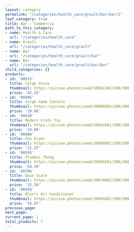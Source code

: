 ```yaml
---
layout: category
permalink: "/categories/health_care/grault/bar/bar/1"
leaf_category: true
title: Bar - Commercia
path_to_this_category:
- name: Health & Care
  url: "/categories/health_care"
- name: Grault
  url: "/categories/health_care/grault"
- name: Bar
  url: "/categories/health_care/grault/bar"
- name: Bar
  url: "/categories/health_care/grault/bar/bar"
child_categories: []
products:
- id: '00613'
  title: Corge Stove
  thumbnail: https://picsum.photos/seed/S0061303/300/300
  price: '42.25'
- id: '00905'
  title: Corge Game Console
  thumbnail: https://picsum.photos/seed/S0090503/300/300
  price: '29.08'
- id: '00428'
  title: Modern Cruts Tie
  thumbnail: https://picsum.photos/seed/S0042801/300/300
  price: '24.09'
- id: '00000'
  title: Foo Dryer
  thumbnail: https://picsum.photos/seed/S0000002/300/300
  price: '21.37'
- id: '00595'
  title: Plumbus Thong
  thumbnail: https://picsum.photos/seed/S0059501/300/300
  price: '54.39'
- id: '00706'
  title: Quux Scale
  thumbnail: https://picsum.photos/seed/S0070602/300/300
  price: '31.39'
- id: '00458'
  title: Blurri Air Conditioner
  thumbnail: https://picsum.photos/seed/S0045801/300/300
  price: '54.97'
previous_page: 
next_page: 
current_page: 1
total_products: 7
---
```

